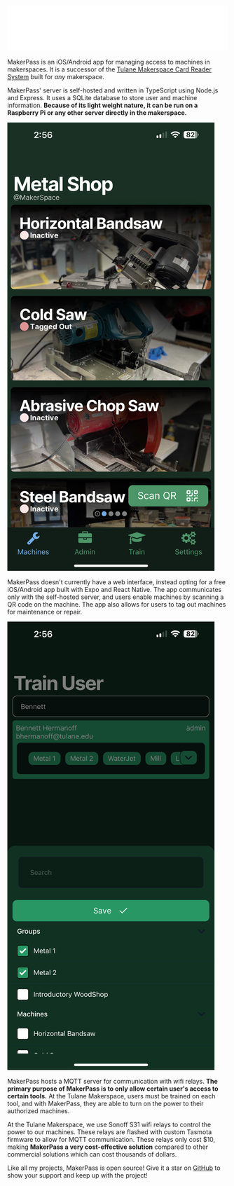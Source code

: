 
![photo](https://github.com/bennetthermanoff/portfolio/raw/master/src/Content/markdown/images/mpbanner-dark.png)

MakerPass is an  iOS/Android app for managing access to machines in makerspaces. It is a successor of the [Tulane Makerspace Card Reader System](https://hermanoff.dev/content/cardReader) built for _any_ makerspace.

MakerPass' server is self-hosted and written in TypeScript using Node.js and Express. It uses a SQLite database to store user and machine information. **Because of its light weight nature, it can be run on a Raspberry Pi or any other server directly in the makerspace.**

![photo](https://github.com/bennetthermanoff/portfolio/raw/master/src/Content/markdown/images/mpmainscreen.png)

MakerPass doesn't currently have a web interface, instead opting for a free iOS/Android app built with Expo and React Native. The app communicates only with the self-hosted server, and users enable machines by scanning a QR code on the machine. The app also allows for users to tag out machines for maintenance or repair.

![photo](https://github.com/bennetthermanoff/portfolio/raw/master/src/Content/markdown/images/mptrain.png)

MakerPass hosts a MQTT server for communication with wifi relays. **The primary purpose of MakerPass is to only allow certain user's access to certain tools.** At the Tulane Makerspace, users must be trained on each tool, and with MakerPass, they are able to turn on the power to their authorized machines.

At the Tulane Makerspace, we use Sonoff S31 wifi relays to control the power to our machines. These relays are flashed with custom Tasmota firmware to allow for MQTT communication. These relays only cost $10, making **MakerPass a very cost-effective solution** compared to other commercial solutions which can cost thousands of dollars.

Like all my projects, MakerPass is open source! Give it a star on [GitHub](https://github.com/bennetthermanoff/maker-pass-server) to show your support and keep up with the project!